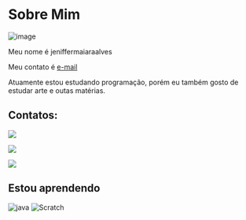 # Sobre Mim


![image](https://user-images.githubusercontent.com/105867218/170501109-8231cb3b-487c-4676-9018-f7b103b65b6b.png)



Meu nome é jeniffermaiaraalves


Meu contato é [e-mail](jeniffer.maiaraalvesda.silva@escola.pr.gov.br)


Atuamente estou estudando programação, porém eu também gosto de estudar arte e outas matérias.


## Contatos:

<a href="Usuário do instagram" target="_blank"><img src="https://img.shields.io/badge/-Instagram-%23E4405F?style=for-the-badge&logo=instagram&logoColor=white" target="_blank"></a>

<a href = "mailto:contato@seu-usuário-aqui"><img src="https://img.shields.io/badge/Gmail-D14836?style=for-the-badge&logo=gmail&logoColor=white" target="_blank"></a>

<a href="Usuário do facebook" target="_blank"><img src="https://img.shields.io/badge/Facebook-1877F2?style=for-the-badge&logo=facebook&logoColor=white" target="_blank"></a>

## Estou aprendendo
![java](https://img.shields.io/badge/JavaScript-323330?style=for-the-badge&logo=javascript&logoColor=F7DF1E)
![Scratch](https://img.shields.io/badge/Scratch-4D97FF?style=for-the-badge&logo=Scratch&logoColor=white)
